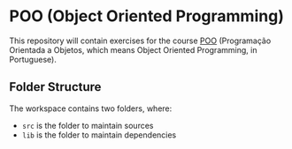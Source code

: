 # POO (Object Oriented Programming)

This repository will contain exercises for the course [POO](https://www.ua.pt/en/uc/12279) (Programação Orientada a Objetos, which means Object Oriented Programming, in Portuguese).

## Folder Structure

The workspace contains two folders, where:

- `src` is the folder to maintain sources
- `lib` is the folder to maintain dependencies
